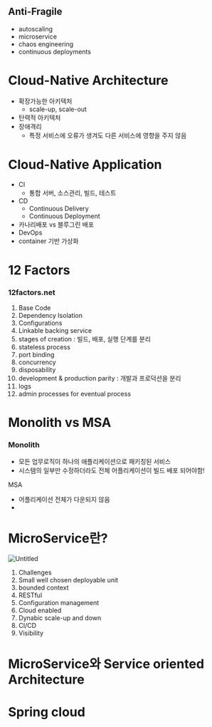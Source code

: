 ## Anti-Fragile

- autoscaling
- microservice
- chaos engineering
- continuous deployments

# Cloud-Native Architecture

- 확장가능한 아키텍처
    - scale-up, scale-out
- 탄력적 아키텍처
- 장애격리
    - 특정 서비스에 오류가 생겨도 다른 서비스에 영향을 주지 않음

# Cloud-Native Application

- CI
    - 통합 서버, 소스관리, 빌드, 테스트
- CD
    - Continuous Delivery
    - Continuous Deployment
- 카나리배포 vs 블루그린 배포
- DevOps
- container 기반 가상화

# 12 Factors

### 12factors.net

1. Base Code
2. Dependency Isolation
3. Configurations
4. Linkable backing service
5. stages of creation : 빌드, 배포, 실행 단계를 분리
6. stateless process
7. port binding
8. concurrency
9. disposability
10. development & production parity : 개발과 프로덕션을 분리
11. logs
12. admin processes for eventual process

# Monolith vs MSA

### Monolith

- 모든 업무로직이 하나의 애플리케이션으로 패키징된 서비스
- 시스템의 일부만 수정하더라도 전체 어플리케이션이 빌드 배포 되어야함!

MSA

- 어플리케이션 전체가 다운되지 않음
- 

# MicroService란?

![Untitled](https://s3-us-west-2.amazonaws.com/secure.notion-static.com/dc9ceaeb-7dbb-4b56-825e-12a9781353f7/Untitled.png)

1. Challenges
2. Small well chosen deployable unit
3. bounded context
4. RESTful
5. Configuration management
6. Cloud enabled
7. Dynabic scale-up and down
8. CI/CD
9. Visibility

# MicroService와 Service oriented Architecture

# Spring cloud
